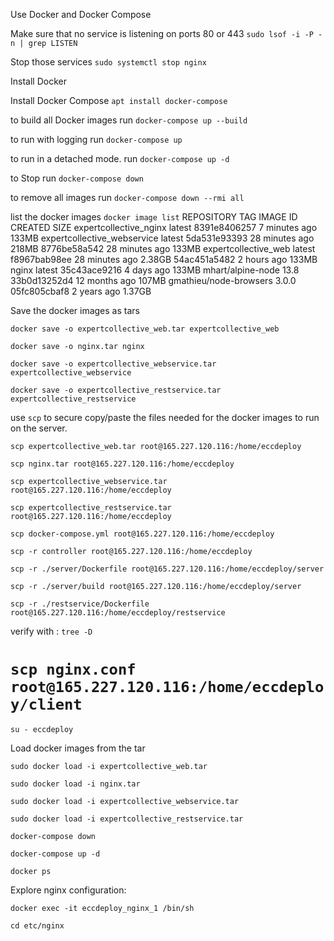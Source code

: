 Use Docker and Docker Compose

Make sure that no service is listening on ports 80 or 443
`sudo lsof -i -P -n | grep LISTEN`

Stop those services
`sudo systemctl stop nginx`

Install Docker

Install Docker Compose
`apt install docker-compose`

to build all Docker images
run `docker-compose up --build`

to run with logging
run `docker-compose up`

to run in a detached mode.
run `docker-compose up -d`

to Stop
run `docker-compose down`

to remove all images
run `docker-compose down --rmi all`

list the docker images `docker image list`
REPOSITORY TAG IMAGE ID CREATED SIZE
expertcollective_nginx latest 8391e8406257 7 minutes ago 133MB
expertcollective_webservice latest 5da531e93393 28 minutes ago 218MB
<none> <none> 8776be58a542 28 minutes ago 133MB
expertcollective_web latest f8967bab98ee 28 minutes ago 2.38GB
<none> <none> 54ac451a5482 2 hours ago 133MB
nginx latest 35c43ace9216 4 days ago 133MB
mhart/alpine-node 13.8 33b0d13252d4 12 months ago 107MB
gmathieu/node-browsers 3.0.0 05fc805cbaf8 2 years ago 1.37GB

Save the docker images as tars

`docker save -o expertcollective_web.tar expertcollective_web`

`docker save -o nginx.tar nginx`

`docker save -o expertcollective_webservice.tar expertcollective_webservice`

`docker save -o expertcollective_restservice.tar expertcollective_restservice`

use `scp` to secure copy/paste the files needed for the docker images to run on the server.

`scp expertcollective_web.tar root@165.227.120.116:/home/eccdeploy`

`scp nginx.tar root@165.227.120.116:/home/eccdeploy`

`scp expertcollective_webservice.tar root@165.227.120.116:/home/eccdeploy`

`scp expertcollective_restservice.tar root@165.227.120.116:/home/eccdeploy`

`scp docker-compose.yml root@165.227.120.116:/home/eccdeploy`

`scp -r controller root@165.227.120.116:/home/eccdeploy`

`scp -r ./server/Dockerfile root@165.227.120.116:/home/eccdeploy/server`

`scp -r ./server/build root@165.227.120.116:/home/eccdeploy/server`

`scp -r ./restservice/Dockerfile root@165.227.120.116:/home/eccdeploy/restservice`

verify with : `tree -D`

# `scp nginx.conf root@165.227.120.116:/home/eccdeploy/client`

`su - eccdeploy`

Load docker images from the tar

`sudo docker load -i expertcollective_web.tar`

`sudo docker load -i nginx.tar`

`sudo docker load -i expertcollective_webservice.tar`

`sudo docker load -i expertcollective_restservice.tar`

`docker-compose down`

`docker-compose up -d`

`docker ps`

Explore nginx configuration:

`docker exec -it eccdeploy_nginx_1 /bin/sh`

`cd etc/nginx`
